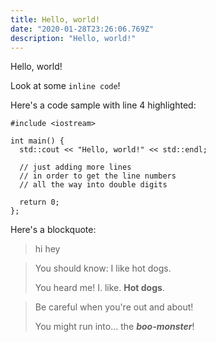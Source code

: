 ```yaml
---
title: Hello, world!
date: "2020-01-28T23:26:06.769Z"
description: "Hello, world!"
---
```


Hello, world!

Look at some `inline code`!

Here's a code sample with line 4 highlighted:

```cpp{4}
#include <iostream>

int main() {
  std::cout << "Hello, world!" << std::endl;

  // just adding more lines
  // in order to get the line numbers
  // all the way into double digits

  return 0;
};
```

Here's a blockquote:

> hi
> hey

<div class="block info">

> You should know: I like hot dogs.
>
> You heard me! I. like. **Hot dogs**.

</div>

<div class="block warn">

> Be careful when you're out and about!
>
> You might run into... the ***boo-monster***!

</div>
